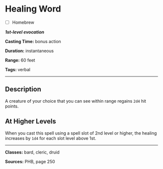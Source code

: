 # Healing Word

- [ ] Homebrew

***1st-level evocation***

**Casting Time:** bonus action

**Duration:** instantaneous

**Range:** 60 feet

**Tags:** verbal

---

## Description
A creature of your choice that you can see within range regains `2d4` hit points.

## At Higher Levels
When you cast this spell using a spell slot of 2nd level or higher, the healing increases by `1d4` for each slot level above 1st.

---

**Classes:** bard, cleric, druid

**Sources:** PHB, page 250
